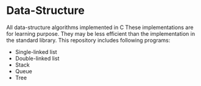 # Data-Structure
All data-structure algorithms implemented in C
These implementations are for learning purpose. They may be less efficient than the implementation in the standard library.
This repository includes following programs:
   * Single-linked list
   * Double-linked list
   * Stack 
   * Queue
   * Tree
   
